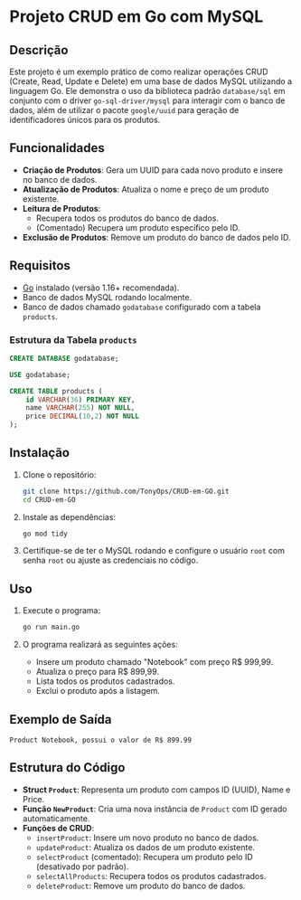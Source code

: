 # Projeto CRUD em Go com MySQL

## Descrição
Este projeto é um exemplo prático de como realizar operações CRUD (Create, Read, Update e Delete) em uma base de dados MySQL utilizando a linguagem Go. Ele demonstra o uso da biblioteca padrão `database/sql` em conjunto com o driver `go-sql-driver/mysql` para interagir com o banco de dados, além de utilizar o pacote `google/uuid` para geração de identificadores únicos para os produtos.

## Funcionalidades
- **Criação de Produtos**: Gera um UUID para cada novo produto e insere no banco de dados.
- **Atualização de Produtos**: Atualiza o nome e preço de um produto existente.
- **Leitura de Produtos**: 
  - Recupera todos os produtos do banco de dados.
  - (Comentado) Recupera um produto específico pelo ID.
- **Exclusão de Produtos**: Remove um produto do banco de dados pelo ID.

## Requisitos
- [Go](https://golang.org/dl/) instalado (versão 1.16+ recomendada).
- Banco de dados MySQL rodando localmente.
- Banco de dados chamado `godatabase` configurado com a tabela `products`.

### Estrutura da Tabela `products`
```sql
CREATE DATABASE godatabase;

USE godatabase;

CREATE TABLE products (
    id VARCHAR(36) PRIMARY KEY,
    name VARCHAR(255) NOT NULL,
    price DECIMAL(10,2) NOT NULL
);
```

## Instalação
1. Clone o repositório:
   ```bash
   git clone https://github.com/TonyOps/CRUD-em-GO.git
   cd CRUD-em-GO
   ```

2. Instale as dependências:
   ```bash
   go mod tidy
   ```

3. Certifique-se de ter o MySQL rodando e configure o usuário `root` com senha `root` ou ajuste as credenciais no código.

## Uso
1. Execute o programa:
   ```bash
   go run main.go
   ```

2. O programa realizará as seguintes ações:
   - Insere um produto chamado "Notebook" com preço R$ 999,99.
   - Atualiza o preço para R$ 899,99.
   - Lista todos os produtos cadastrados.
   - Exclui o produto após a listagem.

## Exemplo de Saída
```
Product Notebook, possui o valor de R$ 899.99
```

## Estrutura do Código
- **Struct `Product`**: Representa um produto com campos ID (UUID), Name e Price.
- **Função `NewProduct`**: Cria uma nova instância de `Product` com ID gerado automaticamente.
- **Funções de CRUD**:
  - `insertProduct`: Insere um novo produto no banco de dados.
  - `updateProduct`: Atualiza os dados de um produto existente.
  - `selectProduct` (comentado): Recupera um produto pelo ID (desativado por padrão).
  - `selectAllProducts`: Recupera todos os produtos cadastrados.
  - `deleteProduct`: Remove um produto do banco de dados.
